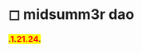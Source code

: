 # ◻ midsumm3r dao

### <mark style="color:purple;">**.**</mark><mark style="color:red;">**1**</mark><mark style="color:red;"><mark style="color:purple;">**.**<mark style="color:purple;"></mark><mark style="color:red;">**21.24**</mark><mark style="color:purple;">**.**</mark>
